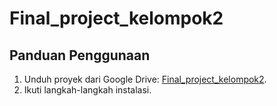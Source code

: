 # Final_project_kelompok2



## Panduan Penggunaan

1. Unduh proyek dari Google Drive: [Final_project_kelompok2](https://drive.google.com/drive/folders/15L05rBVtLX00fpGqqxq9V7iGVIykMd9P?usp=drive_link).
2. Ikuti langkah-langkah instalasi.



